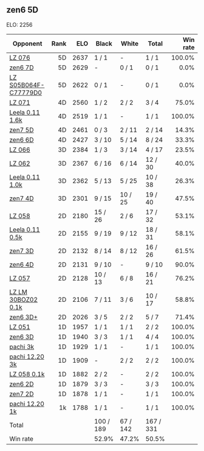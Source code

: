 ## zen6 5D ##

ELO: 2256

Opponent | Rank | ELO | Black | White | Total | Win rate
---------|-----:|----:|-------|-------|-------|-------:
[LZ 076](LZ%20076.md) | 5D | 2637 | 1 / 1 | - | 1 / 1 | 100.0%
[zen6 7D](zen6%207D.md) | 5D | 2629 | - | 0 / 1 | 0 / 1 | 0.0%
[LZ S05B064F-C77779D0](LZ%20S05B064F-C77779D0.md) | 5D | 2622 | 0 / 1 | - | 0 / 1 | 0.0%
[LZ 071](LZ%20071.md) | 4D | 2560 | 1 / 2 | 2 / 2 | 3 / 4 | 75.0%
[Leela 0.11 1.6k](Leela%200.11%201.6k.md) | 4D | 2519 | 1 / 1 | - | 1 / 1 | 100.0%
[zen7 5D](zen7%205D.md) | 4D | 2461 | 0 / 3 | 2 / 11 | 2 / 14 | 14.3%
[zen6 6D](zen6%206D.md) | 4D | 2427 | 3 / 10 | 5 / 14 | 8 / 24 | 33.3%
[LZ 066](LZ%20066.md) | 3D | 2384 | 1 / 3 | 3 / 14 | 4 / 17 | 23.5%
[LZ 062](LZ%20062.md) | 3D | 2367 | 6 / 16 | 6 / 14 | 12 / 30 | 40.0%
[Leela 0.11 1.0k](Leela%200.11%201.0k.md) | 3D | 2362 | 5 / 13 | 5 / 25 | 10 / 38 | 26.3%
[zen7 4D](zen7%204D.md) | 3D | 2301 | 9 / 15 | 10 / 25 | 19 / 40 | 47.5%
[LZ 058](LZ%20058.md) | 2D | 2180 | 15 / 26 | 2 / 6 | 17 / 32 | 53.1%
[Leela 0.11 0.5k](Leela%200.11%200.5k.md) | 2D | 2155 | 9 / 19 | 9 / 12 | 18 / 31 | 58.1%
[zen7 3D](zen7%203D.md) | 2D | 2132 | 8 / 14 | 8 / 12 | 16 / 26 | 61.5%
[zen6 4D](zen6%204D.md) | 2D | 2131 | 9 / 10 | - | 9 / 10 | 90.0%
[LZ 057](LZ%20057.md) | 2D | 2128 | 10 / 13 | 6 / 8 | 16 / 21 | 76.2%
[LZ LM 30BOZ02 0.1k](LZ%20LM%2030BOZ02%200.1k.md) | 2D | 2106 | 7 / 11 | 3 / 6 | 10 / 17 | 58.8%
[zen6 3D+](zen6%203D+.md) | 2D | 2026 | 3 / 5 | 2 / 2 | 5 / 7 | 71.4%
[LZ 051](LZ%20051.md) | 1D | 1957 | 1 / 1 | 1 / 1 | 2 / 2 | 100.0%
[zen6 3D](zen6%203D.md) | 1D | 1940 | 3 / 3 | 1 / 1 | 4 / 4 | 100.0%
[pachi 3k](pachi%203k.md) | 1D | 1929 | 1 / 1 | - | 1 / 1 | 100.0%
[pachi 12.20 3k](pachi%2012.20%203k.md) | 1D | 1909 | - | 2 / 2 | 2 / 2 | 100.0%
[LZ 058 0.1k](LZ%20058%200.1k.md) | 1D | 1882 | 2 / 2 | - | 2 / 2 | 100.0%
[zen6 2D](zen6%202D.md) | 1D | 1879 | 3 / 3 | - | 3 / 3 | 100.0%
[zen7 2D](zen7%202D.md) | 1D | 1878 | 1 / 1 | - | 1 / 1 | 100.0%
[pachi 12.20 1k](pachi%2012.20%201k.md) | 1k | 1788 | 1 / 1 | - | 1 / 1 | 100.0%
Total | | | 100 / 189 | 67 / 142 | 167 / 331 | 
Win rate| | | 52.9% | 47.2% | 50.5% | 
